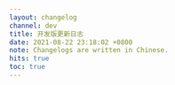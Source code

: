 ```yaml
---
layout: changelog
channel: dev
title: 开发版更新日志
date: 2021-08-22 23:18:02 +0800
note: Changelogs are written in Chinese.
hits: true
toc: true
---
```

